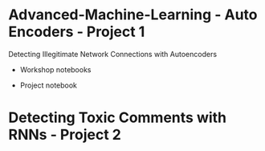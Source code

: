 # Advanced-Machine-Learning - Auto Encoders - Project 1
Detecting Illegitimate Network Connections with Autoencoders

* Workshop notebooks

* Project notebook

# Detecting Toxic Comments with RNNs - Project 2

